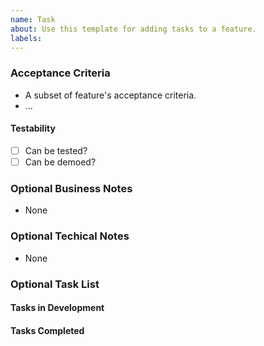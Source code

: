 ```yaml
---
name: Task
about: Use this template for adding tasks to a feature.
labels:
---
```


### Acceptance Criteria
<!-- The items have to be completable and testable by the business. -->

- A subset of feature's acceptance criteria.
- ...

#### Testability
- [ ] Can be tested?
- [ ] Can be demoed?

### Optional Business Notes
- None

### Optional Techical Notes
- None

### Optional Task List

#### Tasks in Development

#### Tasks Completed
